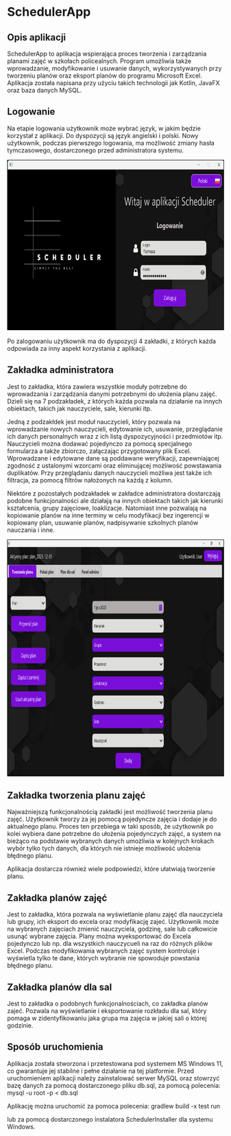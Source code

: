 # SchedulerApp
## Opis aplikacji
SchedulerApp to aplikacja wspierająca proces tworzenia i zarządzania planami zajęć w szkołach policealnych. Program umożliwia także wprowadzanie, modyfikowanie i usuwanie danych, wykorzystywanych przy tworzeniu planów
oraz eksport planów do programu Microsoft Excel. Aplikacja została napisana przy użyciu takich technologii jak Kotlin,
JavaFX oraz baza danych MySQL.

## Logowanie
Na etapie logowania użytkownik może wybrać język, w jakim będzie
korzystał z aplikacji. Do dyspozycji są język angielski i polski.
Nowy użytkownik, podczas pierwszego logowania, ma możliwość zmiany hasła tymczasowego, dostarczonego przed administratora systemu.

<div style="text-align:center">
<img src="src/main/resources/com/example/scheduler/photos/ss/logowanie.png" alt="mainpage" width="750" height="395" style="border: 1px solid black" />
</div>

Po zalogowaniu użytkownik ma do dyspozycji 4 zakładki, z których każda odpowiada za inny aspekt korzystania z aplikacji. 

## Zakładka administratora 
Jest to zakładka, która zawiera wszystkie moduły potrzebne do wprowadzania i zarządzania danymi potrzebnymi do ułożenia planu zajęć. 
Dzieli się na 7 podzakładek, z których każda pozwala na działanie na innych obiektach, takich jak nauczyciele, sale, kierunki itp.

Jedną z podzakłdek jest moduł nauczycieli, który pozwala na wprowadzanie nowych nauczycieli, edytowanie ich, usuwanie, przeglądanie ich danych personalnych wraz z ich listą dyspozycyjności i przedmiotów itp.
Nauczycieli można dodawać pojedynczo za pomocą specjalnego formularza a także zbiorczo, załączając przygotowany plik Excel.
Wprowadzane i edytowane dane są poddawane weryfikacji, zapewniającej zgodność z ustalonymi wzorcami oraz eliminującej możliwość powstawania duplikatów.
Przy przeglądaniu danych nauczycieli możliwa jest także ich filtracja, za pomocą filtrów nałożonych na każdą z kolumn.

Niektóre z pozostałych podzakładek w zakładce administratora dostarczają podobne funkcjonalności ale działają na innych obiektach takich jak kierunki kształcenia, grupy zajęciowe, loaklizacje. 
Natomiast inne pozwalają na kopiowanie planów na inne terminy w celu modyfikacji bez ingerencji w kopiowany plan, usuwanie planów, nadpisywanie szkolnych planów nauczania i inne. 

<div style="text-align:center">
<img src="src/main/resources/com/example/scheduler/photos/ss/zakladka1.png" alt="mainpage" width="950" height="550" style="border: 1px solid black" />
</div>

## Zakładka tworzenia planu zajęć
Najważniejszą funkcjonalnością zakładki jest możliwość tworzenia planu zajęć.
Użytkownik tworzy za jej pomocą pojedyncze zajęcia i dodaje je do aktualnego planu.
Proces ten przebiega w taki sposób, że użytkownik po kolei wybiera dane potrzebne do ułożenia pojedynczych zajęć,
a system na bieżąco na podstawie wybranych danych umożliwia w kolejnych krokach wybór tylko tych danych, dla których nie istnieje możliwość ułożenia błędnego planu. 

Aplikacja dostarcza również wiele podpowiedzi, które ułatwiają tworzenie planu.

## Zakładka planów zajęć
Jest to zakładka, która pozwala na wyświetlanie planu zajęć dla nauczyciela lub grupy, ich eksport do excela oraz modyfikację zajeć. Użytkownik może na wybranych zajęciach zmienić nauczyciela, godzinę, sale lub całkowicie usunąć wybrane zajęcia. Plany można wyeksportować do Excela pojedynczo lub np. dla wszystkich nauczycueli na raz do różnych plików Excel. Podczas modyfikowania wybranych zajęć system kontroluje i wyświetla tylko te dane, których wybranie nie spowoduje powstania błędnego planu.  

## Zakładka planów dla sal
Jest to zakładka o podobnych funkcjonalnościach, co zakładka planów zajeć. Pozwala na wyświetlanie i eksportowanie rozkładu dla sal, który pomaga w zidentyfikowaniu jaka grupa ma zajęcia w jakiej sali o której godzinie.

## Sposób uruchomienia
Aplikacja została stworzona i przetestowana pod systemem MS Windows 11, co gwarantuje jej stabilne i pełne działanie na tej platformie.
Przed uruchomieniem aplikacji należy zainstalować serwer MySQL oraz stowrzyć bazę danych za pomocą dostarczonego pliku db.sql, za pomocą polecenia:
mysql -u root -p < db.sql

Aplikację można uruchomić za pomoca polecenia:
gradlew build -x test run

lub za pomocą dostarczonego instalatora SchedulerInstaller dla systemu Windows.
